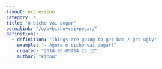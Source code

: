 ```yaml
---
layout: expression
category: o
title: "O bicho vai pegar"
permalink: "/o/o+bicho+vai+pegar/"
definitions:
  - definition: "Things are going to get bad / get ugly"
    example: "- Agora o bicho vai pegar!"
    created: "2014-05-05T14:23:12"
    author: "kinow"
---
```

